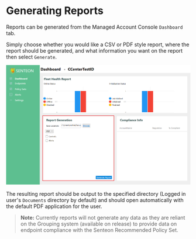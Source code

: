 # Generating Reports

Reports can be generated from the Managed Account Console `Dashboard` tab.

Simply choose whether you would like a CSV or PDF style report, where the report should be generated, and what information you want on the report then select `Generate`. 

<img src="images/reportgeneration.png" width="750">

The resulting report should be output to the specified directory (Logged in user's `Documents` directory by default) and should open automatically with the default PDF application for the user.

> **Note:** Currently reports will not generate any data as they are reliant on the Grouping system (available on release) to provide data on endpoint compliance with the Senteon Recommended Policy Set.
